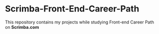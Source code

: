 # Scrimba-Front-End-Career-Path

This repository contains my projects while studying Front-end Career Path on **Scrimba.com**
